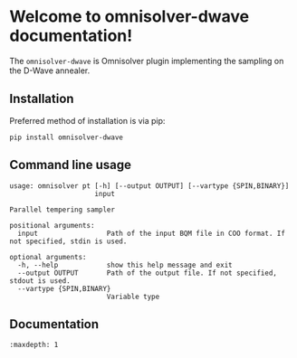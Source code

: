 # Welcome to omnisolver-dwave documentation!

The `omnisolver-dwave` is Omnisolver plugin implementing the sampling on the D-Wave annealer.

## Installation

Preferred method of installation is via pip:

```shell
pip install omnisolver-dwave
```

## Command line usage
```text
usage: omnisolver pt [-h] [--output OUTPUT] [--vartype {SPIN,BINARY}]
                     input

Parallel tempering sampler

positional arguments:
  input                 Path of the input BQM file in COO format. If not specified, stdin is used.

optional arguments:
  -h, --help            show this help message and exit
  --output OUTPUT       Path of the output file. If not specified, stdout is used.
  --vartype {SPIN,BINARY}
                        Variable type
```

## Documentation
```{toctree}
:maxdepth: 1
```
